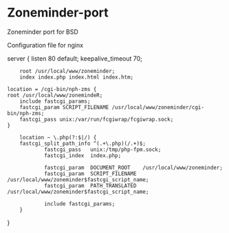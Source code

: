 # Zoneminder-port
Zoneminder port for BSD

Configuration file for nginx


server {
        listen 80 default;
        keepalive_timeout 70;

        root /usr/local/www/zoneminder;
        index index.php index.html index.htm;

    location = /cgi-bin/nph-zms {
	root /usr/local/www/zonemindeR;
        include fastcgi_params;
        fastcgi_param SCRIPT_FILENAME /usr/local/www/zoneminder/cgi-bin/nph-zms;
        fastcgi_pass unix:/var/run/fcgiwrap/fcgiwrap.sock;
    }

        location ~ \.php(?:$|/) { 
		fastcgi_split_path_info ^(.+\.php)(/.+)$;
                fastcgi_pass   unix:/tmp/php-fpm.sock;
                fastcgi_index  index.php;

                fastcgi_param  DOCUMENT_ROOT    /usr/local/www/zoneminder;
                fastcgi_param  SCRIPT_FILENAME  /usr/local/www/zoneminder$fastcgi_script_name;
                fastcgi_param  PATH_TRANSLATED  /usr/local/www/zoneminder$fastcgi_script_name;

                include fastcgi_params;
        }
}

